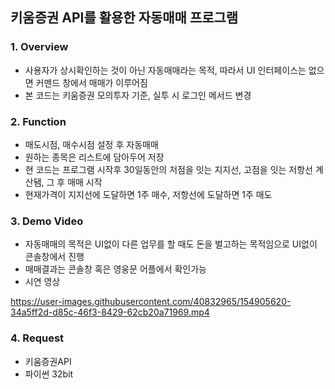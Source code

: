 ## 키움증권 API를 활용한 자동매매 프로그램

### 1. Overview
- 사용자가 상시확인하는 것이 아닌 자동매매라는 목적, 따라서 UI 인터페이스는 없으면 커멘드 창에서 매매가 이루어짐
- 본 코드는 키움증권 모의투자 기준, 실투 시 로그인 메서드 변경



### 2. Function
- 매도시점, 매수시점 설정 후 자동매매
- 원하는 종목은 리스트에 담아두어 저장
- 현 코드는 프로그램 시작후 30일동안의 저점을 잇는 지지선, 고점을 잇는 저항선 계산됌, 그 후 매매 시작
- 현재가격이 지지선에 도달하면 1주 매수, 저항선에 도달하면 1주 매도 

### 3. Demo Video 
- 자동매매의 목적은 UI없이 다른 업무를 할 때도 돈을 벌고하는 목적임으로 UI없이 콘솔창에서 진행
- 매매결과는 콘솔창 혹은 영웅문 어플에서 확인가능
- 시연 영상



https://user-images.githubusercontent.com/40832965/154905620-34a5ff2d-d85c-46f3-8429-62cb20a71969.mp4



### 4. Request
- 키움증권API 
- 파이썬 32bit 
